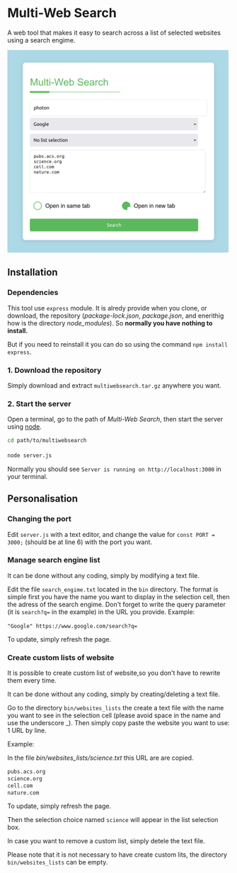 # Multi-Web Search

A web tool that makes it easy to search across a list of selected websites using a search engime.

<img src="screenshoot.png" width="500"> 


## Installation

### Dependencies

This tool use `express` module. It is alredy provide when you clone, or download, the repository (*package-lock.json*, *package.json*, and enerithig how is the directory *node_modules*). So **normally you have nothing to install.**

But if you need to reinstall it you can do so using the command `npm install express`.

### 1. Download the repository

Simply download and extract `multiwebsearch.tar.gz` anywhere you want.

### 2. Start the server

Open a terminal, go to the path of *Multi-Web Search*, then start the server using [node](https://nodejs.org/).

```bash
cd path/to/multiwebsearch

node server.js
```

Normally you should see `Server is running on http://localhost:3000` in your terminal.


## Personalisation

### Changing the port

Edit `server.js` with a text editor, and change the value for `const PORT = 3000;` (should be at line 6) with the port you want.

### Manage search engine list

It can be done without any coding, simply by modifying a text file.

Edit the file `search_engime.txt` located in the `bin` directory. The format is simple first you have the name you want to display in the selection cell, then the adress of the search engime. 
Don't forget to write the query parameter (it is `search?q=` in the example) in the URL you provide. 
Example:

`"Google" https://www.google.com/search?q=`

To update, simply refresh the page.

### Create custom lists of website

It is possible to create custom list of website,so you don't have to rewrite them every time.

It can be done without any coding, simply by creating/deleting a text file.

Go to the directory `bin/websites_lists` the create a text file with the name you want to see in the selection cell (please avoid space in the name and use the underscore _).
Then simply copy paste the website you want to use: 1 URL by line.

Example:

In the file *bin/websites_lists/science.txt* this URL are are copied.

```
pubs.acs.org
science.org
cell.com
nature.com
```

To update, simply refresh the page. 

Then the selection choice named `science` will appear in the list selection box.

In case you want to remove a custom list, simply detele the text file.

Please note that it is not necessary to have create custom lits, the directory `bin/websites_lists` can be empty.
